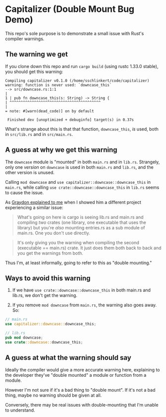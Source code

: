 # Capitalizer (Double Mount Bug Demo)

This repo's sole purpose is to demonstrate a small issue with Rust's compiler warnings. 

## The warning we get

If you clone down this repo and run `cargo build` (using rustc 1.33.0 stable), you should get this warning:

```text
Compiling capitalizer v0.1.0 (/home/sschlinkert/code/capitalizer)
warning: function is never used: `downcase_this`
--> src/downcase.rs:1:1
|
1 | pub fn downcase_this(s: String) -> String {
| ^^^^^^^^^^^^^^^^^^^^^^^^^^^^^^^^^^^^^^^^^
|
= note: #[warn(dead_code)] on by default

 Finished dev [unoptimized + debuginfo] target(s) in 0.37s
```

What's strange about this is that that function, `downcase_this`, _is_ used, both in `src/lib.rs` and in `src/main.rs`. 

## A guess at why we get this warning

The `downcase` module is "mounted" in both `main.rs` and in `lib.rs`. Strangely, only one _version_ on `downcase` is used in both `main.rs` and `lib.rs`, and the other version is unused.

Calling `mod downcase` and `use capitalizer::downcase::downcase_this` in `main.rs`, while calling `use crate::downcase::downcase_this` in `lib.rs` seems to cause the issue. 

As [Graydon explained to me](https://octodon.social/@graydon/102069460491920758) when I showed him a different project experiencing a similar issue: 

> What's going on here is cargo is seeing lib.rs and main.rs and compiling _two_ crates (one library, one executable that uses the library) but you're _also_ mounting entries.rs as a sub module of main.rs. One you don't use directly.

> It's only giving you the warning when compiling the second (executable == main.rs) crate. It just does them both back to back and you get the warnings from both.

Thus I'm, at least informally, going to refer to this as "double mounting."

## Ways to avoid this warning

1. If we have `use crate::downcase::downcase_this` in both main.rs and lib.rs, we don't get the warning.

2. If you remove `mod downcase` from `main.rs`, the warning also goes away. So:

```rust
// main.rs
use capitalizer::downcase::downcase_this;
```

```rust
// lib.rs
pub mod downcase;
use crate::downcase::downcase_this;
```

## A guess at what the warning should say

Ideally the compiler would give a more accurate warning here, explaining to the developer they've "double mounted" a module or function from a module. 

However I'm not sure if it's a bad thing to "double mount". If it's not a bad thing, maybe no warning should be given at all. 

Conversely, there may be real issues with double-mounting that I'm unable to understand.
